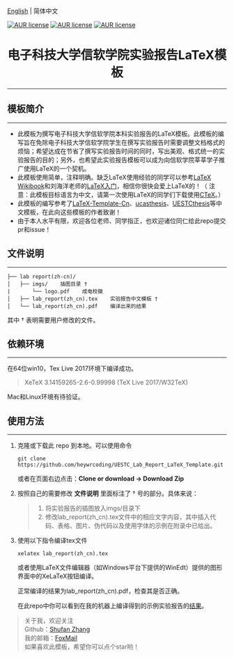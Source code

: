 [English](./README.md) | 简体中文

[![AUR license](https://img.shields.io/dub/l/vibe-d.svg)](https://github.com/heywrcoding/UESTC_Lab_Report_LaTeX_Template)
[![AUR license](https://img.shields.io/badge/platform-win--64%20%7C%20ctex-lightgrey.svg)](https://github.com/heywrcoding/UESTC_Lab_Report_LaTeX_Template)
[![AUR license](https://img.shields.io/badge/version-v0.1-brightgreen.svg)](https://github.com/heywrcoding/UESTC_Lab_Report_LaTeX_Template)

<h1 align="center">电子科技大学信软学院实验报告LaTeX模板</h1>


---
## 模板简介
-------------

* 此模板为撰写电子科技大学信软学院本科实验报告的LaTeX模板。此模板的编写旨在免除电子科技大学信软学院学生在撰写实验报告时需要调整文档格式的烦恼；希望达成在节省了撰写实验报告时间的同时，写出美观、格式统一的实验报告的目的；另外，也希望此实验报告模板可以成为向信软学院莘莘学子推广使用LaTeX的一个契机。
* 此模板使用简单，注释明确。缺乏LaTeX使用经验的同学可以参考[LaTeX Wikibook](https://en.wikibooks.org/wiki/LaTeX)和刘海洋老师的[LaTeX入门](https://bbs.pku.edu.cn/attach/e7/f2/e7f2bb698b9c3672/tex_intro_talk.pdf)，相信你很快会爱上LaTeX的！（ 注意：此模板目标语言为中文，请第一次使用LaTeX的同学们下载使用[CTeX](http://www.ctex.org/HomePage)。）
* 此模板的编写参考了[LaTeX-Template-Cn](https://github.com/DeathKing/LaTeX-Template-Cn)、[ucasthesis](https://github.com/mohuangrui/ucasthesis)、[UESTCthesis](https://github.com/shifujun/UESTCthesis)等中文模板，在此向这些模板的作者致谢！
* 由于本人水平有限，欢迎各位老师、同学指正，也欢迎诸位同仁给此repo提交pr和issue！


## 文件说明
-------------

    ├── lab report(zh-cn)/    
    │   ├── imgs/    插图目录 †
    |       └── logo.pdf    成电校徽
    │   ├── lab_report(zh_cn).tex    实验报告中文模板 †
    │   └── lab_report(zh_cn).pdf    编译出来的结果

其中 † 表明需要用户修改的文件。

## 依赖环境
-------------

在64位win10，Tex Live 2017环境下编译成功。

> XeTeX 3.14159265-2.6-0.99998 (TeX Live 2017/W32TeX)  

Mac和Linux环境有待验证。

## 使用方法
-------------

1.  克隆或下载此 repo 到本地。可以使用命令

        git clone https://github.com/heywrcoding/UESTC_Lab_Report_LaTeX_Template.git
        
    或者在页面右边点击：**Clone or download -> Download Zip**

2.  按照自己的需要修改 **文件说明** 里面标注了 † 号的部分。具体来说：
    > 1. 将实验报告的插图放入imgs/目录下
    > 2. 修改lab_report(zh_cn).tex文件中的相应文字内容，其中插入代码、表格、图片、伪代码以及使用字体的示例在附录中已给出。

3.  使用以下指令编译tex文件

        xelatex lab_report(zh_cn).tex
    
    或者使用LaTeX文件编辑器（如Windows平台下提供的WinEdt）提供的图形界面中的XeLaTeX按钮编译。
    
    正常编译的结果为lab_report(zh_cn).pdf，检查其是否正确。
    
    在此repo中你可以看到在我的机器上编译得到的示例实验报告的[结果](https://github.com/heywrcoding/UESTC_Lab_Report_LaTeX_Template/blob/master/lab%20report(zh-cn)/lab_report(zh_cn).pdf)。



    
> 关于我，欢迎关注  
> Github：[Shufan Zhang](https://github.com/heywrcoding)  
> 我的邮箱：[FoxMail](mailto:shufan_zhang@foxmail.com)  
> 如果喜欢此模板，希望你可以点个star哟！
